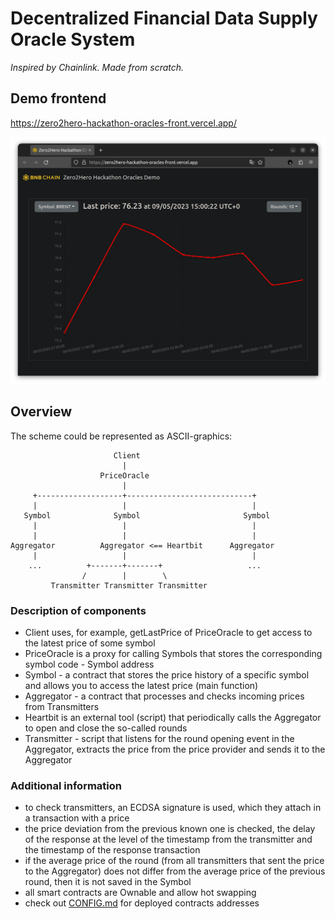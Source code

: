 # Decentralized Financial Data Supply Oracle System

*Inspired by Chainlink. Made from scratch.*

## Demo frontend

https://zero2hero-hackathon-oracles-front.vercel.app/

![](images/front-brent.png)

## Overview

The scheme could be represented as ASCII-graphics:

```
                       Client
                         |
                    PriceOracle
                         |
     +-------------------+----------------------------+
     |                   |                            |
   Symbol              Symbol                       Symbol
     |                   |                            |
     |                   |                            |
Aggregator          Aggregator <== Heartbit      Aggregator 
     |                   |                            |
    ...          +-------+-------+                   ...
                /        |        \
         Transmitter Transmitter Transmitter
```

### Description of components

* Client uses, for example, getLastPrice of PriceOracle to get access to the latest price of some symbol
* PriceOracle is a proxy for calling Symbols that stores the corresponding symbol code - Symbol address
* Symbol - a contract that stores the price history of a specific symbol and allows you to access the latest price (main function)
* Aggregator - a contract that processes and checks incoming prices from Transmitters
* Heartbit is an external tool (script) that periodically calls the Aggregator to open and close the so-called rounds
* Transmitter - script that listens for the round opening event in the Aggregator, extracts the price from the price provider and sends it to the Aggregator

### Additional information

* to check transmitters, an ECDSA signature is used, which they attach in a transaction with a price
* the price deviation from the previous known one is checked, the delay of the response at the level of the timestamp from the transmitter and the timestamp of the response transaction
* if the average price of the round (from all transmitters that sent the price to the Aggregator) does not differ from the average price of the previous round, then it is not saved in the Symbol
* all smart contracts are Ownable and allow hot swapping
* check out [CONFIG.md](CONFIG.md) for deployed contracts addresses
